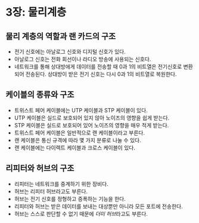 # 3장: 물리계층

## 물리 계층의 역할과 랜 카드의 구조

- 전기 신호에는 아날로그 신호와 디지털 신호가 있다.
- 아날로그 신호는 전화 회선이나 라디오 방송에 사용되는 신호다.
- 네트워크를 통해 상대방에게 데이터를 전송할 때 0과 1의 비트열은 전기신호로 변환되어 전송된다. 상대방이 받은 전기 신호는 다시 0과 1의 비트열로 복원한다.





## 케이블의 종류와 구조

- 트위스트 페어 케이블에는 UTP 케이블과 STP 케이블이 있다.
- UTP 케이블은 실드로 보호되어 있지 않아 노이즈의 영향을 쉽게 받는다.
- STP 케이블은 실드로 보호되어 있어 노이즈의 영향을 매우 적게 받는다.
- 트위스트 페어 케이블은 일반적으로 랜 케이블이라고 부른다.
- 랜 케이블은 통신 규격에 따라 몇 가지 분류로 나눌 수 있다.
- 랜 케이블에는 다이렉트 케이블과 크로스 케이블이 있다.



## 리피터와 허브의 구조

- 리피터는 네트워크를 중계하기 위한 장비다.
- 허브는 리피터 허브라고도 부른다.
- 허브는 전기 신호를 정형하고 증폭하는 기능을 한다.
- 리피터와 허브는 받은 데이터를 보내는 대상뿐만 아니라 모든 포트에 전송한다.
- 허브는 스스로 판단할 수 없기 때문에 *더미 허브*라고도 부른다.